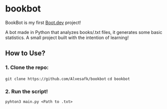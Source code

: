 # bookbot

BookBot is my first [Boot.dev](https://www.boot.dev) project!

A bot made in Python that analyzes books/.txt files, it generates some basic statistics.
A small project built with the intention of learning!

## How to Use?

### 1. Clone the repo:
`git clone https://github.com/Alvesafk/bookbot`
`cd bookbot`
### 2. Run the script!
`pyhton3 main.py <Path to .txt>`

